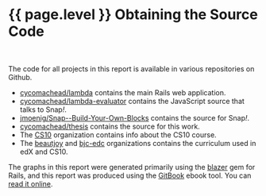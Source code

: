# {{ page.level }} Obtaining the Source Code

&nbsp; <!-- disable the big T-->

The code for all projects in this report is available in various repositories on Github.

* [cycomachead/lambda][] contains the main Rails web application.
* [cycomachead/lambda-evaluator][] contains the JavaScript source that talks to Snap<em>!</em>.
* [jmoenig/Snap--Build-Your-Own-Blocks][snap] contains the source for Snap<em>!</em>.
* [cycomachead/thesis][] contains the source for this work.
* The [CS10][] organization contains info about the CS10 course.
* The [beautjoy][] and [bjc-edc][] organizations contains the curriculum used in edX and CS10.

[cycomachead/lambda]: https://github.com/cycomachead/lambda
[cycomachead/lambda-evaluator]: https://github.com/cycomachead/lambda-evaluator
[snap]: https://github.com/jmoenig/Snap--Build-Your-Own-Blocks
[cycomachead/thesis]: https://github.com/cycomachead/thesis
[CS10]: https://github.com/cs10
[beautjoy]: https://github.com/beautjoy
[bjc-edc]: https://github.com/bjc-edc

The graphs in this report were generated primarily using the [blazer][blazer] gem for Rails, and this report was produced using the [GitBook][gitbook] ebook tool. You can [read it online][view].

[blazer]: https://github.com/ankane/blazer
[gitbook]: https://gitbook.com
[view]: https://cycomachead.gitbook.com/thesis
